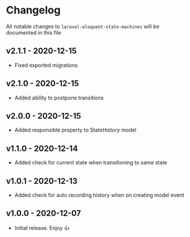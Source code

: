 # Changelog

All notable changes to `laravel-eloquent-state-machines` will be documented in this file

## v2.1.1 - 2020-12-15

- Fixed exported migrations

## v2.1.0 - 2020-12-15

- Added ability to postpone transitions

## v2.0.0 - 2020-12-15

- Added responsible property to StateHistory model

## v1.1.0 - 2020-12-14

- Added check for current state when transitioning to same state

## v1.0.1 - 2020-12-13

- Added check for auto recording history when on creating model event

## v1.0.0 - 2020-12-07

- Initial release. Enjoy 👍
